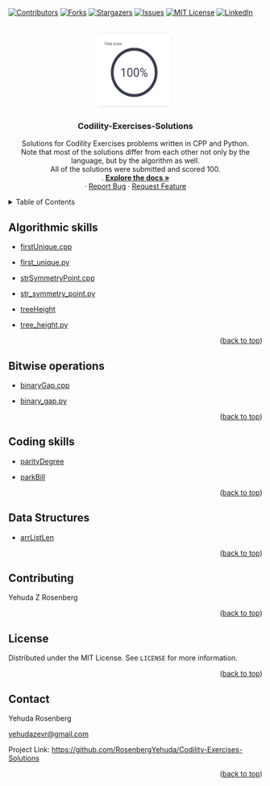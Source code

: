 
<div id="top"></div>

[![Contributors][contributors-shield]][contributors-url]
[![Forks][forks-shield]][forks-url]
[![Stargazers][stars-shield]][stars-url]
[![Issues][issues-shield]][issues-url]
[![MIT License][license-shield]][license-url]
[![LinkedIn][linkedin-shield]][linkedin-url]




<!-- PROJECT LOGO -->
<br />
<div align="center">
<a href="https://github.com/RosenbergYehuda/Codility-Exercises-Solutions">
    <img src="images/logo.png" alt="Logo" width="150" height="150">
  </a>

  <h3 align="center">Codility-Exercises-Solutions</h3>

  <p align="center">
    Solutions for Codility Exercises problems written in CPP and Python.
    <br />
     Note that most of the solutions differ from each other not only by the language, but by the algorithm as well.
    <br />
    All of the solutions were submitted and scored 100.
    <br />
    .
    <a href="https://github.com/RosenbergYehuda/Codility-Exercises-Solutions"><strong>Explore the docs »</strong></a>
    <br />
    ·
    <a href="https://github.com/RosenbergYehuda/Codility-Exercises-Solutions">Report Bug</a>
    ·
    <a href="https://github.com/RosenbergYehuda/Codility-Exercises-Solutions/issues">Request Feature</a>
  </p>
</div>




<!-- TABLE OF CONTENTS -->
<details>
  <summary>Table of Contents</summary>
  <ol>
    <li>
      <a href="#algorithmic-skills">Algorithmic skills</a>
      <ul>
      </ul>
    </li>
    </li>
     <li><a href="#bitwise-operations">Bitwise operations </a></li>
      </ul>
    </li>
    <li><a href="#coding-skills">Coding skills</a></li>
    <li><a href="#data-structures">Data Structures</a></li>
    <li><a href="#contributing">Contributing</a></li>
    <li><a href="#license">License</a></li>
    <li><a href="#contact">Contact</a></li>
  </ol>
</details>



<!-- Algorithmic skills -->
## Algorithmic skills

- <a href="https://github.com/RosenbergYehuda/Codility-Exercises-Solutions/blob/main/Algorithmic%20skills/firstUnique.cpp">firstUnique.cpp</a>

- <a href="https://github.com/RosenbergYehuda/Codility-Exercises-Solutions/blob/main/Algorithmic%20skills/first_unique.py">first_unique.py</a>

- <a href="https://github.com/RosenbergYehuda/Codility-Exercises-Solutions/blob/main/Algorithmic%20skills/strSymmetryPoint.cpp">strSymmetryPoint.cpp</a>

- <a href="https://github.com/RosenbergYehuda/Codility-Exercises-Solutions/blob/main/Algorithmic%20skills/str_symmetry_point.py">str_symmetry_point.py</a>

- <a href="https://github.com/RosenbergYehuda/Codility-Exercises-Solutions/blob/main/Algorithmic%20skills/treeHeight.cpp">treeHeight</a>

- <a href="https://github.com/RosenbergYehuda/Codility-Exercises-Solutions/blob/main/Algorithmic%20skills/tree_height.py">tree_height.py</a>

<p align="right">(<a href="#top">back to top</a>)</p>



<!-- Bitwise operations (bit-ops) -->
## Bitwise operations

- <a href="https://github.com/RosenbergYehuda/Codility-Exercises-Solutions/blob/main/Bitwise%20operations%20(bit-ops)/binaryGap.cpp">binaryGap.cpp</a>

- <a href="https://github.com/RosenbergYehuda/Codility-Exercises-Solutions/blob/main/Bitwise%20operations%20(bit-ops)/binary_gap.py">binary_gap.py</a>

<p align="right">(<a href="#top">back to top</a>)</p>



<!-- Coding skills -->
## Coding skills 

- <a href="https://github.com/RosenbergYehuda/Codility-Exercises-Solutions/blob/main/Coding%20skills/parityDegree.cpp">parityDegree</a>


- <a href="https://github.com/RosenbergYehuda/Codility-Exercises-Solutions/blob/main/Coding%20skills/parkBill.cpp">parkBill</a>


<p align="right">(<a href="#top">back to top</a>)</p>



<!-- Data Structures -->
## Data Structures

- <a href="https://github.com/RosenbergYehuda/Codility-Exercises-Solutions/blob/main/Data%20Structures/arrListLen.cpp">arrListLen</a>


<p align="right">(<a href="#top">back to top</a>)</p>



<!-- CONTRIBUTING -->
## Contributing

Yehuda Z Rosenberg


<p align="right">(<a href="#top">back to top</a>)</p>



<!-- LICENSE -->
## License

Distributed under the MIT License. See `LICENSE` for more information.


<p align="right">(<a href="#top">back to top</a>)</p>


<!-- CONTACT -->
## Contact

Yehuda Rosenberg

yehudazevr@gmail.com

Project Link: https://github.com/RosenbergYehuda/Codility-Exercises-Solutions


<p align="right">(<a href="#top">back to top</a>)</p>



<!-- MARKDOWN LINKS & IMAGES -->
<!-- https://www.markdownguide.org/basic-syntax/#reference-style-links -->
[contributors-shield]: https://img.shields.io/github/contributors/RosenbergYehuda/Codility-Exercises-Solutions.svg?style=for-the-badge
[contributors-url]: https://github.com/RosenbergYehuda/Codility-Exercises-Solutions/graphs/contributors
[forks-shield]: https://img.shields.io/github/forks/RosenbergYehuda/Codility-Exercises-Solutions.svg?style=for-the-badge
[forks-url]: https://github.com/RosenbergYehuda/Codility-Exercises-Solutions/network/members
[stars-shield]: https://img.shields.io/github/stars/RosenbergYehuda/Codility-Exercises-Solutions.svg?style=for-the-badge
[stars-url]: https://github.com/RosenbergYehuda/Codility-Exercises-Solutions/stargazers
[issues-shield]: https://img.shields.io/github/issues/RosenbergYehuda/Codility-Exercises-Solutions.svg?style=for-the-badge
[issues-url]: https://github.com/RosenbergYehuda/Codility-Exercises-Solutions/issues
[license-shield]: https://img.shields.io/github/license/RosenbergYehuda/Codility-Exercises-Solutions.svg?style=for-the-badge
[license-url]: https://github.com/RosenbergYehuda/Codility-Exercises-Solutions/blob/master/LICENSE
[linkedin-shield]: https://img.shields.io/badge/-LinkedIn-black.svg?style=for-the-badge&logo=linkedin&colorB=555
[linkedin-url]: https://linkedin.com/in/yehuda-rosenberg-38835243 
